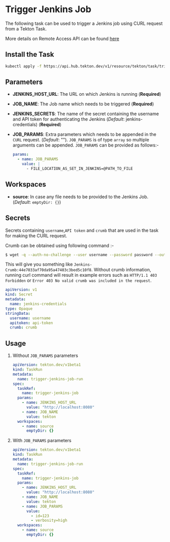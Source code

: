 # Trigger Jenkins Job

The following task can be used to trigger a Jenkins job using CURL request from a Tekton Task.

More details on Remote Access API can be found [here](https://www.jenkins.io/doc/book/using/remote-access-api/)

## Install the Task

```bash
kubectl apply -f https://api.hub.tekton.dev/v1/resource/tekton/task/trigger-jenkins-job/0.1/raw
```

## Parameters

- **JENKINS_HOST_URL**: The URL on which Jenkins is running (**Required**)
- **JOB_NAME**: The Job name which needs to be triggered (**Required**)
- **JENKINS_SECRETS**: The name of the secret containing the username and API token for authenticating the Jenkins (_Default_: jenkins-credentials) (**Required**)
- **JOB_PARAMS**: Extra parameters which needs to be appended in the `CURL` request. (_Default_: ""). `JOB_PARAMS` is of type `array` so multiple arguments can be appended. `JOB_PARAMS` can be provided as follows:-

  ```yaml
  params:
    - name: JOB_PARAMS
      value: |
        - FILE_LOCATION_AS_SET_IN_JENKINS=@PATH_TO_FILE
  ```

## Workspaces

- **source**: In case any file needs to be provided to the Jenkins Job. (_Default_: `emptyDir: {}`)

## Secrets

Secrets containing `username`,`API token` and `crumb` that are used in the task for making the CURL request.

Crumb can be obtained using following command :-

```bash
$ wget -q --auth-no-challenge --user username --password password --output-document - 'http://${Jenkins_URL}/crumbIssuer/api/xml?xpath=concat(//crumbRequestField,":",//crumb)'
```

This will give you something like `Jenkins-Crumb:44e7033af70da95a47403c3bed5c10f8`. Without crumb information, running curl command will result in example errors such as `HTTP/1.1 403 Forbidden` or `Error 403 No valid crumb was included in the request`.

```yaml
apiVersion: v1
kind: Secret
metadata:
  name: jenkins-credentials
type: Opaque
stringData:
  username: username
  apitoken: api-token
  crumb: crumb
```

## Usage

1. Without `JOB_PARAMS` parameters

   ```yaml
   apiVersion: tekton.dev/v1beta1
   kind: TaskRun
   metadata:
     name: trigger-jenkins-job-run
   spec:
     taskRef:
       name: trigger-jenkins-job
     params:
       - name: JENKINS_HOST_URL
         value: "http://localhost:8080"
       - name: JOB_NAME
         value: tekton
     workspaces:
       - name: source
         emptyDir: {}
   ```

1. With `JOB_PARAMS` parameters

   ```yaml
   apiVersion: tekton.dev/v1beta1
   kind: TaskRun
   metadata:
     name: trigger-jenkins-job-run
   spec:
     taskRef:
       name: trigger-jenkins-job
     params:
       - name: JENKINS_HOST_URL
         value: "http://localhost:8080"
       - name: JOB_NAME
         value: tekton
       - name: JOB_PARAMS
         value:
           - id=123
           - verbosity=high
     workspaces:
       - name: source
         emptyDir: {}
   ```
